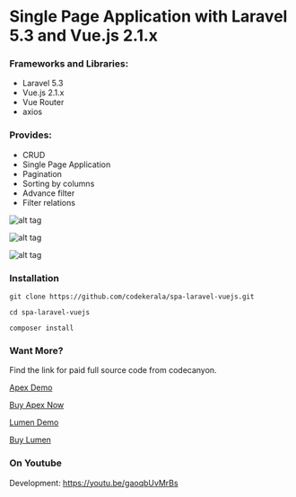 # Single Page Application with Laravel 5.3 and Vue.js 2.1.x

### Frameworks and Libraries:

- Laravel 5.3
- Vue.js 2.1.x
- Vue Router
- axios

### Provides:

- CRUD
- Single Page Application
- Pagination
- Sorting by columns
- Advance filter
- Filter relations


![alt tag](https://github.com/codekerala/spa-laravel-vuejs/raw/master/s1.png)

![alt tag](https://github.com/codekerala/spa-laravel-vuejs/raw/master/s2.png)

![alt tag](https://github.com/codekerala/spa-laravel-vuejs/raw/master/s3.png)

### Installation
`git clone https://github.com/codekerala/spa-laravel-vuejs.git`

`cd spa-laravel-vuejs`

`composer install`

### Want More?

Find the link for paid full source code from codecanyon.

[Apex Demo](https://apex.codekerala.com)

[Buy Apex Now](https://codecanyon.net/item/apex-sales-purchase-and-invoicing-solution/20752147)


[Lumen Demo](http://lumen.codekerala.com)

[Buy Lumen](https://codecanyon.net/item/lumen-a-simple-invoicing-solution/21831047)

### On Youtube

Development: https://youtu.be/gaoqbUvMrBs
